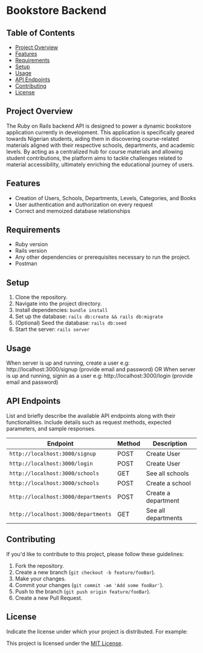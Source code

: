 # Bookstore Backend

## Table of Contents

- [Project Overview](#project-overview)
- [Features](#features)
- [Requirements](#requirements)
- [Setup](#setup)
- [Usage](#usage)
- [API Endpoints](#api-endpoints)
- [Contributing](#contributing)
- [License](#license)

## Project Overview

The Ruby on Rails backend API is designed to power a dynamic bookstore application currently in development. This application is specifically geared towards Nigerian students, aiding them in discovering course-related materials aligned with their respective schools, departments, and academic levels. By acting as a centralized hub for course materials and allowing student contributions, the platform aims to tackle challenges related to material accessibility, ultimately enriching the educational journey of users.

## Features

- Creation of Users, Schools, Departments, Levels, Categories, and Books
- User authentication and authorization on every request
- Correct and memoized database relationships

## Requirements

- Ruby version
- Rails version
- Any other dependencies or prerequisites necessary to run the project.
- Postman

## Setup

1. Clone the repository.
2. Navigate into the project directory.
3. Install dependencies: `bundle install`
4. Set up the database: `rails db:create && rails db:migrate`
5. (Optional) Seed the database: `rails db:seed`
6. Start the server: `rails server`

## Usage

When server is up and running, create a user e.g: http://localhost:3000/signup
(provide email and password)
OR
When server is up and running, signin as a user e.g: http://localhost:3000/login
(provide email and password)

## API Endpoints

List and briefly describe the available API endpoints along with their functionalities. Include details such as request methods, expected parameters, and sample responses.

| Endpoint                  | Method | Description                |
|---------------------------|--------|----------------------------|
| `http://localhost:3000/signup`           | POST    | Create User    |
| `http://localhost:3000/login`           | POST    | Create User    |
| `http://localhost:3000/schools`           | GET    | See all schools    |
| `http://localhost:3000/schools`           | POST    | Create a school    | "name", "alias", "logo", "location"
| `http://localhost:3000/departments`           | POST    | Create a department    | "name", "alias", "logo"
| `http://localhost:3000/departments`           | GET    | See all departments    |

## Contributing

If you'd like to contribute to this project, please follow these guidelines:

1. Fork the repository.
2. Create a new branch (`git checkout -b feature/fooBar`).
3. Make your changes.
4. Commit your changes (`git commit -am 'Add some fooBar'`).
5. Push to the branch (`git push origin feature/fooBar`).
6. Create a new Pull Request.

## License

Indicate the license under which your project is distributed. For example:

This project is licensed under the [MIT License](./LICENSE.md).
